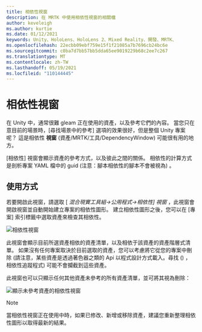 ```yaml
---
title: 相依性視窗
description: 在 MRTK 中使用相依性視窗的相關檔
author: keveleigh
ms.author: kurtie
ms.date: 01/12/2021
keywords: Unity、HoloLens、HoloLens 2、Mixed Reality、開發、MRTK、
ms.openlocfilehash: 22ecbb09ebf759e15f1f21085a7b7696cb24bc6e
ms.sourcegitcommit: c0ba7d7bb57bb5dda65ee9019229b68c2ee7c267
ms.translationtype: MT
ms.contentlocale: zh-TW
ms.lasthandoff: 05/19/2021
ms.locfileid: "110144445"
---
```

# <a name="dependency-window"></a>相依性視窗

在 Unity 中，通常很難 gleam 正在使用的資產，以及參考它們的內容。 當您只在意目前的場景時，[尋找場景中的參考] 選項的效果很好，但是整個 Unity 專案呢？ 這是相依性 **視窗** (資產/MRTK/工具/DependencyWindow) 可能很有用的地方。

[相依性] 視窗會顯示資產的參考方式，以及彼此之間的關係。 相依性的計算方式是剖析專案 YAML 檔中的 guid (注意：腳本相依性的腳本不會被視為) 。

## <a name="usage"></a>使用方式

若要開啟此視窗，請選取 [ *混合現實工具組->公用程式->相依性] 視窗* ，此視窗會開啟視窗並自動開始建立專案的相依性圖形。 建立相依性圖形之後，您可以在 [專案] 索引標籤中選取資產來檢查其相依性。

![相依性視窗](../images/dependency-window/MRTK_Dependency_Window.png)

此視窗會顯示目前所選資產相依的資產清單，以及相依于該資產的資產階層式清單。 如果沒有任何專案取決於目前選取的資產，您可以考慮將它從您的專案中刪除 (請注意，某些資產是透過著色器之類的 Api 以程式設計方式載入。尋找 () ，相依性追蹤程式) 可能不會攔截到這些資產。

此視窗也可以只顯示任何其他資產未參考的所有資產清單，並可將其視為刪除：

![顯示未參考資產的相依性視窗](../images/dependency-window/MRTK_Dependency_Window_Unreferenced.png)

> [!NOTE]
> 當相依性視窗正在使用中時，如果已修改、新增或移除資產，建議您重新整理相依性圖形以取得最新的結果。
